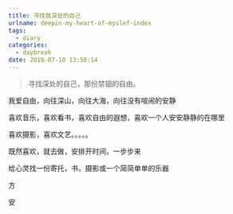```yaml
---
title: 寻找我深处的自己
urlname: deepin-my-heart-of-myslef-index
tags:
  - diary
categories:
  - daybreak
date: 2018-07-10 13:50:14
---
```

<!-- Hexo daybreak git vb.net 健康 博客设置 网络日志 软件列表 魔法书签 -->
<!--![图]() -->
<!--[]() -->

> 寻找深处的自己，那份禁锢的自由。

<!-- more -->

我爱自由，向往深山，向往大海，向往没有喧闹的安静

喜欢音乐，喜欢看书，喜欢自由的遐想，喜欢一个人安安静静的在哪里

喜欢摄影，喜欢文艺。。。。。

既然喜欢，就去做，安排开时间，一步步来

给心灵找一份寄托，书，摄影或一个简简单单的乐器

方

安



